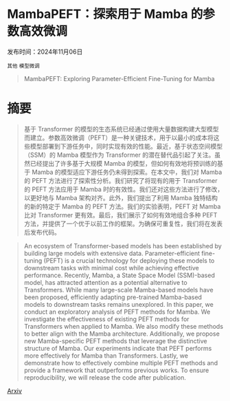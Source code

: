 # MambaPEFT：探索用于 Mamba 的参数高效微调

发布时间：2024年11月06日

`其他` `模型微调`

> MambaPEFT: Exploring Parameter-Efficient Fine-Tuning for Mamba

# 摘要

> 基于 Transformer 的模型的生态系统已经通过使用大量数据构建大型模型而建立。参数高效微调（PEFT）是一种关键技术，用于以最小的成本将这些模型部署到下游任务中，同时实现有效的性能。最近，基于状态空间模型（SSM）的 Mamba 模型作为 Transformer 的潜在替代品引起了关注。虽然已经提出了许多基于大规模 Mamba 的模型，但如何有效地将预训练的基于 Mamba 的模型适应下游任务仍未得到探索。在本文中，我们对 Mamba 的 PEFT 方法进行了探索性分析。我们研究了将现有的用于 Transformer 的 PEFT 方法应用于 Mamba 时的有效性。我们还对这些方法进行了修改，以更好地与 Mamba 架构对齐。此外，我们提出了利用 Mamba 独特结构的新的特定于 Mamba 的 PEFT 方法。我们的实验表明，PEFT 对 Mamba 比对 Transformer 更有效。最后，我们展示了如何有效地组合多种 PEFT 方法，并提供了一个优于以前工作的框架。为确保可重复性，我们将在发表后发布代码。

> An ecosystem of Transformer-based models has been established by building large models with extensive data. Parameter-efficient fine-tuning (PEFT) is a crucial technology for deploying these models to downstream tasks with minimal cost while achieving effective performance. Recently, Mamba, a State Space Model (SSM)-based model, has attracted attention as a potential alternative to Transformers. While many large-scale Mamba-based models have been proposed, efficiently adapting pre-trained Mamba-based models to downstream tasks remains unexplored. In this paper, we conduct an exploratory analysis of PEFT methods for Mamba. We investigate the effectiveness of existing PEFT methods for Transformers when applied to Mamba. We also modify these methods to better align with the Mamba architecture. Additionally, we propose new Mamba-specific PEFT methods that leverage the distinctive structure of Mamba. Our experiments indicate that PEFT performs more effectively for Mamba than Transformers. Lastly, we demonstrate how to effectively combine multiple PEFT methods and provide a framework that outperforms previous works. To ensure reproducibility, we will release the code after publication.

[Arxiv](https://arxiv.org/abs/2411.03855)